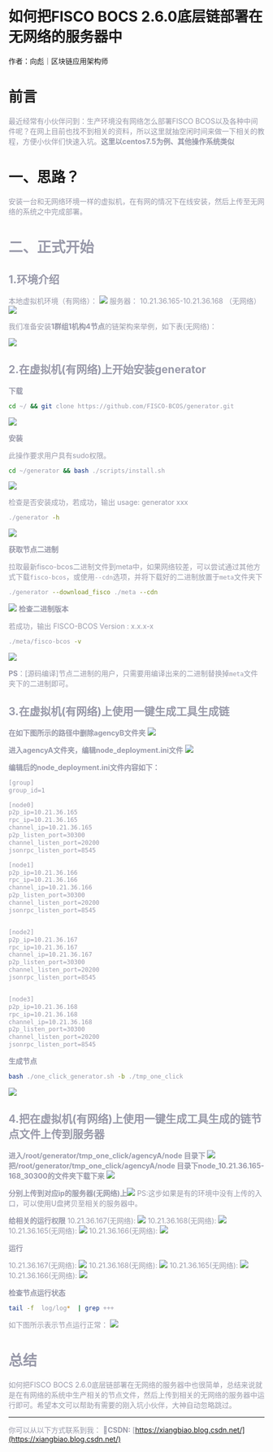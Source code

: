 # 如何把FISCO BOCS 2.6.0底层链部署在无网络的服务器中

作者：向彪｜区块链应用架构师

# 前言

<font color=#999AAA >最近经常有小伙伴问到：生产环境没有网络怎么部署FISCO BCOS以及各种中间件呢？在网上目前也找不到相关的资料，所以这里就抽空闲时间来做一下相关的教程，方便小伙伴们快速入坑。**这里以centos7.5为例、其他操作系统类似**</font>

# 一、思路？

<font color=#999AAA >

 安装一台和无网络环境一样的虚拟机，在有网的情况下在线安装，然后上传至无网络的系统之中完成部署。
 
  
# 二、正式开始
## 1.环境介绍
本地虚拟机环境（有网络）：
![](../../../images/articles/offline_deploy_case/20201104145229903.png)
服务器：
10.21.36.165-10.21.36.168 （无网络）
![](../../../images/articles/offline_deploy_case/20201104155851638.png)


我们准备安装**1群组1机构4节点**的链架构来举例，如下表(无网络)：

![](../../../images/articles/offline_deploy_case/202011041500488510.png)



## 2.在虚拟机(有网络)上开始安装generator

**下载**

```bash
cd ~/ && git clone https://github.com/FISCO-BCOS/generator.git
```
![](../../../images/articles/offline_deploy_case/2020110414560467.png)


**安装**

此操作要求用户具有sudo权限。

```bash
cd ~/generator && bash ./scripts/install.sh
```
![](../../../images/articles/offline_deploy_case/20201104145643136.png)


检查是否安装成功，若成功，输出 usage: generator xxx

```bash
./generator -h
```
![](../../../images/articles/offline_deploy_case/20201104145717306.png)

**获取节点二进制**

拉取最新fisco-bcos二进制文件到meta中，如果网络较差，可以尝试通过其他方式下载`fisco-bcos`，或使用`--cdn`选项，并将下载好的二进制放置于`meta`文件夹下

```bash
./generator --download_fisco ./meta --cdn
```
![](../../../images/articles/offline_deploy_case/20201104150048852.png)
**检查二进制版本**

若成功，输出 FISCO-BCOS Version : x.x.x-x

```bash
./meta/fisco-bcos -v
```
![](../../../images/articles/offline_deploy_case/20201104150132541.png)

**PS**：[源码编译]节点二进制的用户，只需要用编译出来的二进制替换掉`meta`文件夹下的二进制即可。

## 3.在虚拟机(有网络)上使用一键生成工具生成链
**在如下图所示的路径中删除agencyB文件夹**
![](../../../images/articles/offline_deploy_case/20201104150353676.png)

**进入agencyA文件夹，编辑node_deployment.ini文件**
![](../../../images/articles/offline_deploy_case/20201104150558644.png)

**编辑后的node_deployment.ini文件内容如下：**
```xml
[group]
group_id=1

[node0]
p2p_ip=10.21.36.165
rpc_ip=10.21.36.165
channel_ip=10.21.36.165
p2p_listen_port=30300
channel_listen_port=20200
jsonrpc_listen_port=8545

[node1]
p2p_ip=10.21.36.166
rpc_ip=10.21.36.166
channel_ip=10.21.36.166
p2p_listen_port=30300
channel_listen_port=20200
jsonrpc_listen_port=8545


[node2]
p2p_ip=10.21.36.167
rpc_ip=10.21.36.167
channel_ip=10.21.36.167
p2p_listen_port=30300
channel_listen_port=20200
jsonrpc_listen_port=8545


[node3]
p2p_ip=10.21.36.168
rpc_ip=10.21.36.168
channel_ip=10.21.36.168
p2p_listen_port=30300
channel_listen_port=20200
jsonrpc_listen_port=8545
```
**生成节点**


```bash
bash ./one_click_generator.sh -b ./tmp_one_click
```
![](../../../images/articles/offline_deploy_case/202011041519003.png)

## 4.把在虚拟机(有网络)上使用一键生成工具生成的链节点文件上传到服务器
**进入/root/generator/tmp_one_click/agencyA/node 目录下**
![](../../../images/articles/offline_deploy_case/20201104152109155.png)
**把/root/generator/tmp_one_click/agencyA/node 目录下node_10.21.36.165-168_30300的文件夹下载下来**
![](../../../images/articles/offline_deploy_case/20201104152405602.png)


**分别上传到对应ip的服务器(无网络)上**![](../../../images/articles/offline_deploy_case/20201104152510398.png)
PS:这步如果是有的环境中没有上传的入口，可以使用U盘拷贝至相关的服务器中。

**给相关的运行权限**
10.21.36.167(无网络):
![](../../../images/articles/offline_deploy_case/20201104154512595.png)
10.21.36.168(无网络):
![](../../../images/articles/offline_deploy_case/20201104154629219.png)
10.21.36.165(无网络):
![](../../../images/articles/offline_deploy_case/2020110415483531.png)
10.21.36.166(无网络):
![](../../../images/articles/offline_deploy_case/20201104155200120.png)




**运行**

10.21.36.167(无网络):
![](../../../images/articles/offline_deploy_case/20201104154529697.png)
10.21.36.168(无网络):
![](../../../images/articles/offline_deploy_case/20201104154659455.png)
10.21.36.165(无网络):
![](../../../images/articles/offline_deploy_case/20201104154840698.png)
10.21.36.166(无网络):
![](../../../images/articles/offline_deploy_case/20201104155237937.png)


**检查节点运行状态**
```bash
tail -f  log/log*  | grep +++
```
如下图所示表示节点运行正常：
![](../../../images/articles/offline_deploy_case/20201104155448701.png)






# 总结
<font color=#999AAA > 如何把FISCO BOCS 2.6.0底层链部署在无网络的服务器中也很简单，总结来说就是在有网络的系统中生产相关的节点文件，然后上传到相关的无网络的服务器中运行即可。希望本文可以帮助有需要的刚入坑小伙伴，大神自动忽略跳过。

---

你可以从以下方式联系到我：
🥉**CSDN:** [https://xiangbiao.blog.csdn.net/](https://xiangbiao.blog.csdn.net/)

